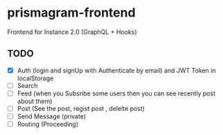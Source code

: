 # prismagram-frontend

Frontend for Instance 2.0 (GraphQL + Hooks)

## TODO

- [x] Auth (login and signUp with Authenticate by email) and JWT Token in localStorage
- [ ] Search
- [ ] Feed (when you Subsribe some users then you can see recently post about them)
- [ ] Post (See the post, regist post , delelte post)
- [ ] Send Message (private)
- [ ] Routing (Proceeding)
